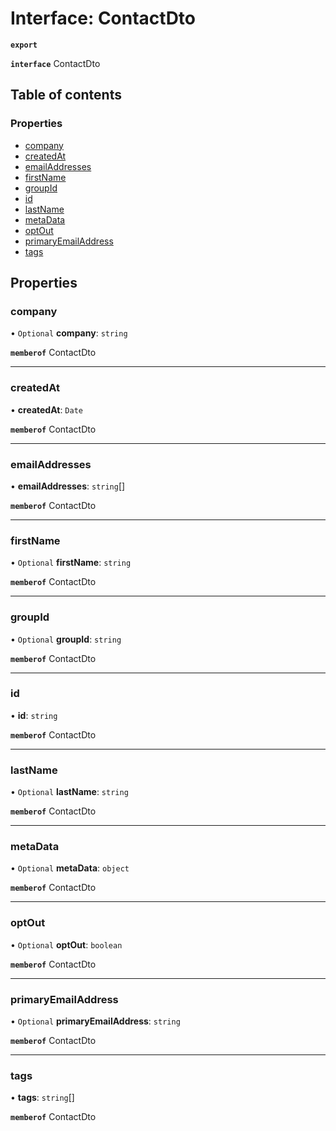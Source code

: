 # Interface: ContactDto

**`export`**

**`interface`** ContactDto

## Table of contents

### Properties

- [company](ContactDto.md#company)
- [createdAt](ContactDto.md#createdat)
- [emailAddresses](ContactDto.md#emailaddresses)
- [firstName](ContactDto.md#firstname)
- [groupId](ContactDto.md#groupid)
- [id](ContactDto.md#id)
- [lastName](ContactDto.md#lastname)
- [metaData](ContactDto.md#metadata)
- [optOut](ContactDto.md#optout)
- [primaryEmailAddress](ContactDto.md#primaryemailaddress)
- [tags](ContactDto.md#tags)

## Properties

### company

• `Optional` **company**: `string`

**`memberof`** ContactDto

___

### createdAt

• **createdAt**: `Date`

**`memberof`** ContactDto

___

### emailAddresses

• **emailAddresses**: `string`[]

**`memberof`** ContactDto

___

### firstName

• `Optional` **firstName**: `string`

**`memberof`** ContactDto

___

### groupId

• `Optional` **groupId**: `string`

**`memberof`** ContactDto

___

### id

• **id**: `string`

**`memberof`** ContactDto

___

### lastName

• `Optional` **lastName**: `string`

**`memberof`** ContactDto

___

### metaData

• `Optional` **metaData**: `object`

**`memberof`** ContactDto

___

### optOut

• `Optional` **optOut**: `boolean`

**`memberof`** ContactDto

___

### primaryEmailAddress

• `Optional` **primaryEmailAddress**: `string`

**`memberof`** ContactDto

___

### tags

• **tags**: `string`[]

**`memberof`** ContactDto
